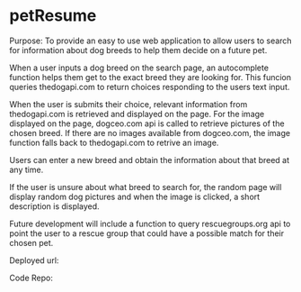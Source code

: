 # petResume

Purpose: To provide an easy to use web application to allow users to search for information about dog breeds to help them decide on a future pet.

When a user inputs a dog breed on the search page, an autocomplete function helps them get to the exact breed they are looking for.  This funcion queries thedogapi.com to return choices responding to the users text input.

When the user is submits their choice, relevant information from thedogapi.com is retrieved and displayed on the page.  For the image displayed on the page, dogceo.com api is called to retrieve pictures of the chosen breed.  If there are no images available from dogceo.com, the image function falls back to thedogapi.com to retrive an image.

Users can enter a new breed and obtain the information about that breed at any time.

If the user is unsure about what breed to search for, the random page will display random dog pictures and when the image is clicked, a short description is displayed.

Future development will include a function to query rescuegroups.org api to point the user to a rescue group that could have a possible match for their chosen pet.

Deployed url:

Code Repo:

